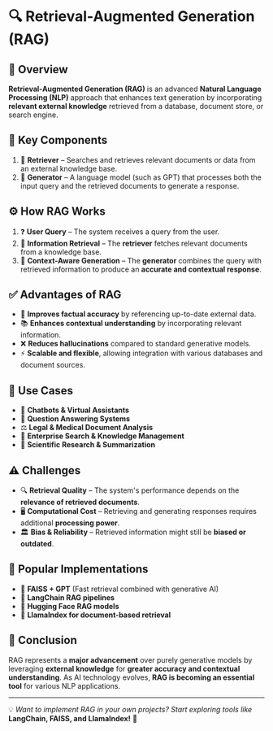 # 🔍 Retrieval-Augmented Generation (RAG)

## 📝 Overview
**Retrieval-Augmented Generation (RAG)** is an advanced **Natural Language Processing (NLP)** approach that enhances text generation by incorporating **relevant external knowledge** retrieved from a database, document store, or search engine.

## 🔑 Key Components
1. 📖 **Retriever** – Searches and retrieves relevant documents or data from an external knowledge base.
2. 🤖 **Generator** – A language model (such as GPT) that processes both the input query and the retrieved documents to generate a response.

## ⚙️ How RAG Works
1. ❓ **User Query** – The system receives a query from the user.
2. 🔎 **Information Retrieval** – The **retriever** fetches relevant documents from a knowledge base.
3. 🧠 **Context-Aware Generation** – The **generator** combines the query with retrieved information to produce an **accurate and contextual response**.

## ✅ Advantages of RAG
- 🎯 **Improves factual accuracy** by referencing up-to-date external data.
- 📚 **Enhances contextual understanding** by incorporating relevant information.
- ❌ **Reduces hallucinations** compared to standard generative models.
- ⚡ **Scalable and flexible**, allowing integration with various databases and document sources.

## 🚀 Use Cases
- 💬 **Chatbots & Virtual Assistants**
- 📖 **Question Answering Systems**
- ⚖️ **Legal & Medical Document Analysis**
- 🔎 **Enterprise Search & Knowledge Management**
- 🔬 **Scientific Research & Summarization**

## ⚠️ Challenges
- 🔍 **Retrieval Quality** – The system's performance depends on the **relevance of retrieved documents**.
- 🖥️ **Computational Cost** – Retrieving and generating responses requires additional **processing power**.
- 🏛️ **Bias & Reliability** – Retrieved information might still be **biased or outdated**.

## 🔧 Popular Implementations
- 🚀 **FAISS + GPT** (Fast retrieval combined with generative AI)
- 🔗 **LangChain RAG pipelines**
- 🤗 **Hugging Face RAG models**
- 📂 **LlamaIndex for document-based retrieval**

## 🏁 Conclusion
RAG represents a **major advancement** over purely generative models by leveraging **external knowledge** for **greater accuracy and contextual understanding**. As AI technology evolves, **RAG is becoming an essential tool** for various NLP applications.  

---
💡 *Want to implement RAG in your own projects? Start exploring tools like* **LangChain, FAISS, and LlamaIndex!** 🚀  
